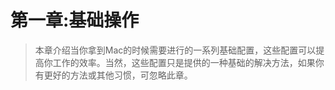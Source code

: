 # 第一章:基础操作

> 本章介绍当你拿到Mac的时候需要进行的一系列基础配置，这些配置可以提高你工作的效率。当然，这些配置只是提供的一种基础的解决方法，如果你有更好的方法或其他习惯，可忽略此章。
